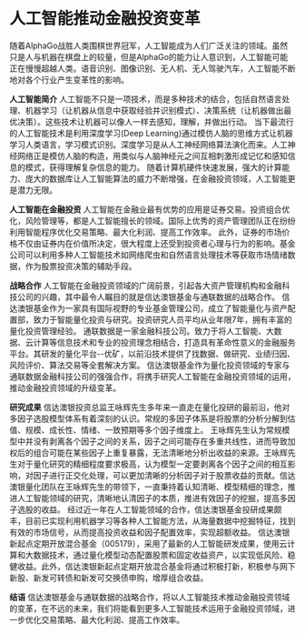 # 人工智能推动金融投资变革

随着AlphaGo战胜人类围棋世界冠军，人工智能成为人们广泛关注的领域。虽然只是人与机器在棋盘上的较量，但是AlphaGo的能力让人意识到，人工智能可能正在慢慢超越人类。语音识别、图像识别、无人机、无人驾驶汽车，人工智能不断地对各个行业产生变革性的影响。

**人工智能简介**
人工智能不只是一项技术，而是多种技术的结合，包括自然语言处理、机器学习（让机器从信息中获取经验并识别模式）、决策系统（让机器做出最优决策）。这些技术让机器可以像人一样去感知，理解，并做出行动。
当下最流行的人工智能技术是利用深度学习(Deep Learning)通过模仿人脑的思维方式让机器学习人类语言，学习模式识别。深度学习是从人工神经网络算法演化而来。人工神经网络正是模仿人脑的构造，用类似与人脑神经元之间互相刺激形成记忆和感知信息的模式，获得理解复杂信息的能力。
随着计算机硬件快速发展，强大的计算能力、庞大的数据库让人工智能算法的威力不断增强，在金融投资领域，人工智能更是潜力无限。

**人工智能在金融投资**
人工智能在金融业最有优势的应用是证券交易。投资组合优化，风险管理等，都是人工智能擅长的领域。国际上优秀的资产管理团队正在纷纷利用智能程序优化交易策略、最大化利润、提高工作效率。
此外，证券的市场价格不仅由证券内在价值所决定，很大程度上还受到投资者心理与行为的影响。基金公司可以利用多种人工智能技术如网络爬虫和自然语言处理技术等获取市场情绪数据，作为股票投资决策的辅助手段。

**战略合作**
人工智能在金融投资领域的广阔前景，引起各大资产管理机构和金融科技公司的兴趣，其中最令人瞩目的就是信达澳银基金与通联数据的战略合作。
信达澳银基金作为一家具有国际视野的专业基金管理公司，成立了智能量化与资产配置部，致力于智能量化投资与研究。投资研究人员平均从业年限7年，拥有丰富的量化投资管理经验。
通联数据是一家金融科技公司。致力于将人工智能、大数据、云计算等信息技术和专业的投资理念相结合，打造具有革命性意义的金融服务平台。其研发的量化平台--优矿，以前沿技术提供了找数据、做研究、业绩归因、风险评价、算法交易等全套解决方案。
信达澳银基金作为量化投资领域的专家与通联数据金融科技公司的强强合作，将携手研究人工智能在金融投资领域的运用，推动金融投资领域的升级变革。

**研究成果**
信达澳银投资总监王咏辉先生多年来一直走在量化投研的最前沿，他对多因子选股模型体系有着深刻的认识。常规的多因子体系是将股票的分析分解到估值、规模、成长性、情绪、一致预期等多个因子维度上。
王咏辉先生认为常规模型中并没有剥离各个因子之间的关系，因子之间可能存在多重共线性，进而导致加权后的组合可能在某些因子上重复暴露，无法清晰地分析出收益的来源。王咏辉先生对于量化研究的精细程度要求极高，认为模型一定要剥离各个因子之间的相互影响，对因子进行正交化处理，可以更加清晰的分析因子对于股票收益的贡献。信达澳银量化团队在王咏辉先生的带领下，一直秉持着认知清晰、模型精细的理念，推进人工智能领域的研究，清晰地认清因子的本质，推进有效因子的挖掘，提高多因子选股的收益。
经过近一年在人工智能领域的合作，信达澳银基金投研成果颇丰，目前已实现利用机器学习等各种人工智能方法，从海量数据中挖掘特征，找到有效的市场信号，从而提高投资收益和因子配置效率，实现超额收益。
信达澳银新起点定期开放混合基金（005179），采用了最新的人工智能研发成果，使用云计算和大数据技术，通过量化模型动态配置股票和固定收益资产，以实现低风险、稳健收益。此外，信达澳银新起点定期开放混合基金将通过积极打新，积极参与网下新股、新发可转债和新发可交换债申购，增厚组合收益。

**结语**
信达澳银基金与通联数据的战略合作，将以人工智能技术推动金融投资领域的变革，在不远的未来，我们将能看到更多人工智能技术运用于金融投资领域，进一步优化交易策略、最大化利润、提高工作效率。